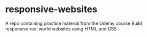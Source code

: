 # responsive-websites
A repo containing practice material from the Udemy course Build responsive real world websites using HTML and CSS 
